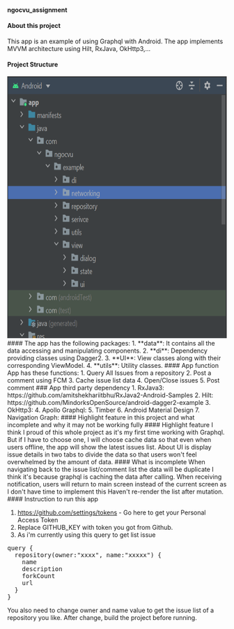 #### ngocvu_assignment

#### About this project
This app is an example of using Graphql with Android. The app implements MVVM architecture using Hilt, RxJava, OkHttp3,...
#### Project Structure
<img src="project-picture/android-project-structure.png" height="600px"/>
#### The app has the following packages:
1. **data**: It contains all the data accessing and manipulating components.
2. **di**: Dependency providing classes using Dagger2.
3. **UI**: View classes along with their corresponding ViewModel.
4. **utils**: Utility classes.
#### App function
App has these functions:
1. Query All Issues from a repository
2. Post a comment using FCM
3. Cache issue list data
4. Open/Close issues
5. Post comment
### App third party dependency
1. RxJava3: https://github.com/amitshekhariitbhu/RxJava2-Android-Samples
2. Hilt: https://github.com/MindorksOpenSource/android-dagger2-example
3. OkHttp3: 
4. Apollo Graphql: 
5. Timber
6. Android Material Design 
7. Navigation Graph: 
#### Highlight feature in this project and what incomplete and why it may not be working fully 
#### Highlight feature
I think I proud of this whole project as it's my first time working with Graphql. But if I have to 
choose one, I will choose cache data so that even when users offline, the app will show the latest
issues list. 
About UI is display issue details in two tabs to divide the data so that users won't feel overwhelmed by the amount of data. 
#### What is incomplete
When navigating back to the issue list/comment list the data will be duplicate I think it's because 
graphql is caching the data after calling.
When receiving notification, users will return to main screen instead of the current screen as I don't have time to implement this
Haven't re-render the list after mutation. 
#### Instruction to run this app 

1. https://github.com/settings/tokens - Go here to get your Personal Access Token 
2. Replace GITHUB_KEY with token you got from Github. 
3. As i'm currently using this query to get list issue
<pre>
query {
  repository(owner:"xxxx", name:"xxxxx") {
    name
    description
    forkCount
    url
  }
}
</pre>
You also need to change owner and name value to get the issue list of a repository you like. After
change, build the project before running. 




